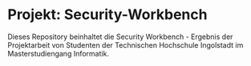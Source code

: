# Projekt: Security-Workbench
Dieses Repository beinhaltet die Security Workbench - Ergebnis der Projektarbeit von Studenten der Technischen Hochschule Ingolstadt im Masterstudiengang Informatik.

